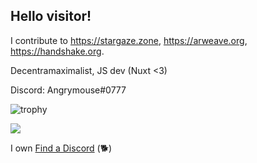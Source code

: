 ## Hello visitor!
I contribute to https://stargaze.zone, https://arweave.org, https://handshake.org.

Decentramaximalist, JS dev (Nuxt <3)

Discord: Angrymouse#0777

![trophy](https://github-profile-trophy.vercel.app/?username=angrymouse&column=8&theme=discord&no-frame=true&no-bg=true)

![](https://forthebadge.com/images/badges/powered-by-black-magic.svg)

I own [Find a Discord](https://findadiscord.com) (🐕)

